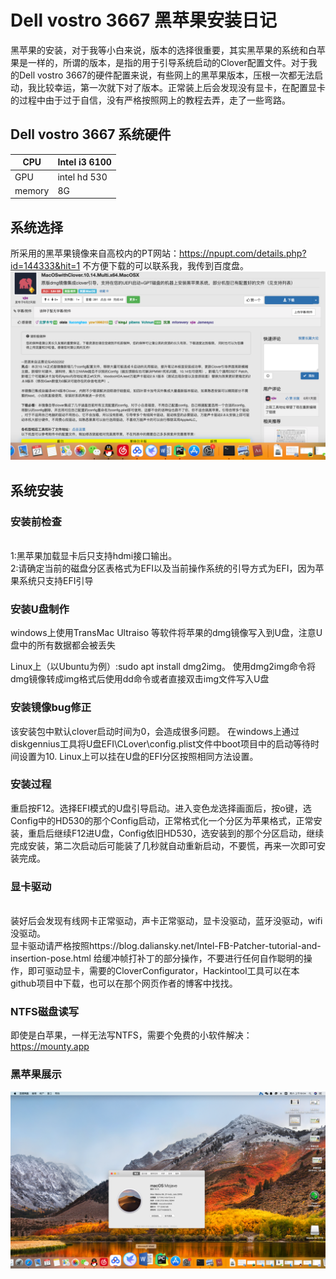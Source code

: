 # Dell vostro 3667 黑苹果安装日记
黑苹果的安装，对于我等小白来说，版本的选择很重要，其实黑苹果的系统和白苹果是一样的，所谓的版本，是指的用于引导系统启动的Clover配置文件。对于我的Dell  vostro 3667的硬件配置来说，有些网上的黑苹果版本，压根一次都无法启动，我比较幸运，第一次就下对了版本。正常装上后会发现没有显卡，在配置显卡的过程中由于过于自信，没有严格按照网上的教程去弄，走了一些弯路。

## Dell vostro 3667 系统硬件

CPU | Intel i3 6100
----|---------------
GPU | intel hd 530
memory | 8G


## 系统选择
所采用的黑苹果镜像来自高校内的PT网站：https://npupt.com/details.php?id=144333&hit=1 不方便下载的可以联系我，我传到百度盘。
![黑苹果镜像](/pic1.png)


## 系统安装
### 安装前检查
<br/>1:黑苹果加载显卡后只支持hdmi接口输出。</br>
2:请确定当前的磁盘分区表格式为EFI以及当前操作系统的引导方式为EFI，因为苹果系统只支持EFI引导

### 安装U盘制作
windows上使用TransMac Ultraiso 等软件将苹果的dmg镜像写入到U盘，注意U盘中的所有数据都会被丢失</br>

Linux上（以Ubuntu为例）:sudo apt install dmg2img。 使用dmg2img命令将dmg镜像转成img格式后使用dd命令或者直接双击img文件写入U盘

### 安装镜像bug修正
该安装包中默认clover启动时间为0，会造成很多问题。 在windows上通过diskgennius工具将U盘EFI\CLover\config.plist文件中boot项目中的启动等待时间设置为10.  Linux上可以挂在U盘的EFI分区按照相同方法设置。

### 安装过程
重启按F12。选择EFI模式的U盘引导启动。进入变色龙选择画面后，按o键，选Config中的HD530的那个Config启动，正常格式化一个分区为苹果格式，正常安装，重启后继续F12进U盘，Config依旧HD530，选安装到的那个分区启动，继续完成安装，第二次启动后可能装了几秒就自动重新启动，不要慌，再来一次即可安装完成。

### 显卡驱动
<br/>装好后会发现有线网卡正常驱动，声卡正常驱动，显卡没驱动，蓝牙没驱动，wifi没驱动。</br>
显卡驱动请严格按照https://blog.daliansky.net/Intel-FB-Patcher-tutorial-and-insertion-pose.html 给缓冲帧打补丁的部分操作，不要进行任何自作聪明的操作，即可驱动显卡，需要的CloverConfigurator，Hackintool工具可以在本github项目中下载，也可以在那个网页作者的博客中找找。

### NTFS磁盘读写
即使是白苹果，一样无法写NTFS，需要个免费的小软件解决：https://mounty.app

### 黑苹果展示
![黑苹果展示](/pic2.png)




